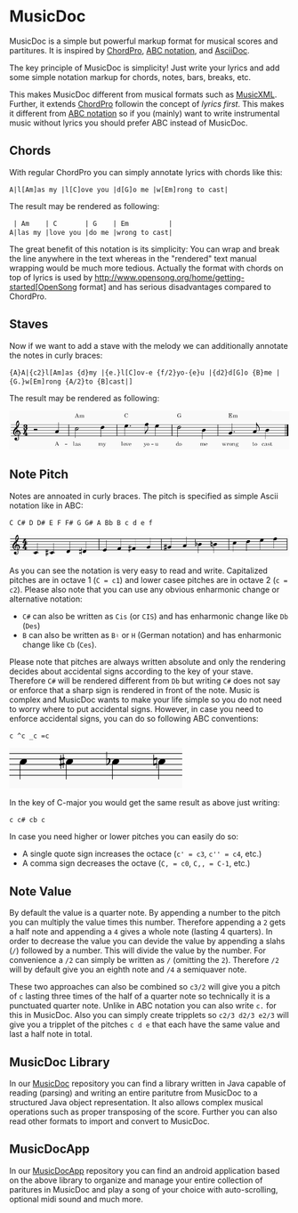 # MusicDoc

MusicDoc is a simple but powerful markup format for musical scores and partitures.
It is inspired by [ChordPro](https://www.chordpro.org/), [ABC notation](https://en.wikipedia.org/wiki/ABC_notation), and [AsciiDoc](https://asciidoc.org/).

The key principle of MusicDoc is simplicity!
Just write your lyrics and add some simple notation markup for chords, notes, bars, breaks, etc.

This makes MusicDoc different from musical formats such as [MusicXML](https://www.musicxml.com/).
Further, it extends [ChordPro](https://www.chordpro.org/) followin the concept of _lyrics first_.
This makes it different from [ABC notation](https://en.wikipedia.org/wiki/ABC_notation) so if you (mainly) want to write instrumental music without lyrics you should prefer ABC instead of MusicDoc.

## Chords

With regular ChordPro you can simply annotate lyrics with chords like this:

```
A|l[Am]as my |l[C]ove you |d[G]o me |w[Em]rong to cast|
```

The result may be rendered as following:

```
 | Am    | C       | G    | Em          |
A|las my |love you |do me |wrong to cast|
```

The great benefit of this notation is its simplicity: 
You can wrap and break the line anywhere in the text whereas in the "rendered" text manual wrapping would be much more tedious.
Actually the format with chords on top of lyrics is used by http://www.opensong.org/home/getting-started[OpenSong format] and has serious disadvantages compared to ChordPro.

## Staves

Now if we want to add a stave with the melody we can additionally annotate the notes in curly braces:

```
{A}A|{c2}l[Am]as {d}my |{e.}l[C]ov-e {f/2}yo-{e}u |{d2}d[G]o {B}me |{G.}w[Em]rong {A/2}to {B]cast|]
```

The result may be rendered as following:

![Greensleeves stave](img/greensleeves.png)

## Note Pitch

Notes are annoated in curly braces. The pitch is specified as simple Ascii notation like in ABC:

```
C C# D D# E F F# G G# A Bb B c d e f
```

![Chromatic scale](img/chromatic-scale.png)

As you can see the notation is very easy to read and write.
Capitalized pitches are in octave 1 (`C = c1`) and lower casee pitches are in octave 2 (`c = c2`).
Please also note that you can use any obvious enharmonic change or alternative notation:

* `C#` can also be written as `Cis` (or `CIS`) and has enharmonic change like `Db` (`Des`)
* `B` can also be written as `B♮` or `H` (German notation) and has enharmonic change like `Cb` (`Ces`).

Please note that pitches are always written absolute and only the rendering decides about accidental signs according to the key of your stave.
Therefore `C#` will be rendered different from `Db` but writing `C#` does not say or enforce that a sharp sign is rendered in front of the note.
Music is complex and MusicDoc wants to make your life simple so you do not need to worry where to put accidental signs.
However, in case you need to enforce accidental signs, you can do so following ABC conventions:

```
c ^c _c =c
```

![Chromatic scale](img/accidentals.png)

In the key of C-major you would get the same result as above just writing:

```
c c# cb c
```

In case you need higher or lower pitches you can easily do so:

* A single quote sign increases the octace (`c' = c3`, `c'' = c4`, etc.)
* A comma sign decreases the octave (`C, = c0`, `C,, = C-1`, etc.)

## Note Value

By default the value is a quarter note. By appending a number to the pitch you can multiply the value times this number.
Therefore appending a `2` gets a half note and appending a `4` gives a whole note (lasting 4 quarters).
In order to decrease the value you can devide the value by appending a slahs (`/`) followed by a number.
This will divide the value by the number. For convenience a `/2` can simply be written as `/` (omitting the `2`).
Therefore `/2` will by default give you an eighth note and `/4` a semiquaver note.

These two approaches can also be combined so `c3/2` will give you a pitch of `c` lasting three times of the half of a quarter note so technically it is a punctuated quarter note. Unlike in ABC notation you can also write `c.` for this in MusicDoc.
Also you can simply create tripplets so `c2/3 d2/3 e2/3` will give you a tripplet of the pitches `c d e` that each have the same value and last a half note in total.

## MusicDoc Library

In our [MusicDoc](https://github.com/MusicDoc/MusicDoc) repository you can find a library written in Java capable of reading (parsing) and writing an entire paritutre from MusicDoc to a structured Java object representation. It also allows complex musical operations such as proper transposing of the score.
Further you can also read other formats to import and convert to MusicDoc.

## MusicDocApp

In our [MusicDocApp](https://github.com/MusicDoc/MusicDocApp) repository you can find an android application based on the above library to organize and manage your entire collection of paritures in MusicDoc and play a song of your choice with auto-scrolling, optional midi sound and much more.
